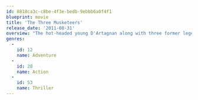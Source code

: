 ```yaml
---
id: 8818ca3c-c8be-4f3e-bedb-9ebbb6a0f4f1
blueprint: movie
title: 'The Three Musketeers'
release_date: '2011-08-31'
overview: "The hot-headed young D'Artagnan along with three former legendary but now down on their luck Musketeers must unite and defeat a beautiful double agent and her villainous employer from seizing the French throne and engulfing Europe in war."
genres:
  -
    id: 12
    name: Adventure
  -
    id: 28
    name: Action
  -
    id: 53
    name: Thriller
---
```

